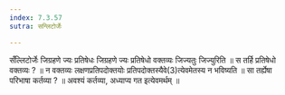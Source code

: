 ```yaml
---
index: 7.3.57
sutra: सन्लिटोर्जेः

---
```

 सँल्लिटोर्जेः जिग्रहणे ज्यः प्रतिषेधः जिग्रहणे ज्यः प्रतिषेधो वक्तव्यः जिज्यतुः जिज्युरिति ॥ स तर्हि प्रतिषेधो वक्तव्यः ? ॥ न वक्तव्यः लक्षणप्रतिपदोक्तयोः प्रतिपदोक्तस्यैवे(3)त्येवमेतस्य न भविष्यति ॥ सा तर्ह्येषा परिभाषा कर्तव्या ? ॥ अवश्यं कर्तव्या, अध्याप्य गत इत्येवमर्थम् ॥ 
